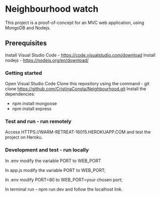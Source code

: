 # Neighbourhood watch

This project is a proof-of-concept for an MVC web application, using MongoDB and Nodejs.

## Prerequisites

Install Visual Studio Code - https://code.visualstudio.com/download
Install nodejs - https://nodejs.org/en/download/

### Getting started

Open Visual Studio Code
Clone this repository using the command - git clone https://github.com/CristinaConsta/Neighbourhood.git
Install the dependencies:
 - npm install mongoose
 - npm install express
 
### Test and run  - run remotely
Access HTTPS://WARM-RETREAT-16015.HEROKUAPP.COM and test the project on Heroku.

### Development and test - run locally 

In .env modify the variable PORT to WEB_PORT

In app.js modify the variable PORT to WEB_PORT;

In .env modify PORT=80 to WEB_PORT=your chosen port;

In terminal run - npm run dev and follow the localhost link.